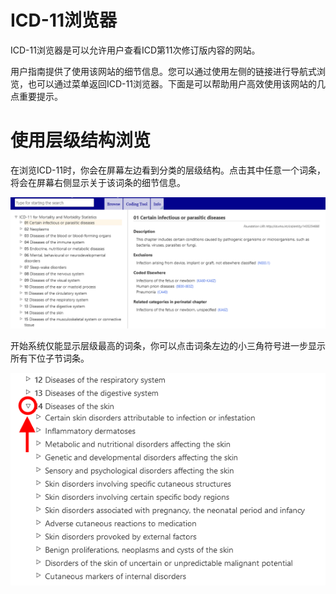 ﻿# ICD-11浏览器

ICD-11浏览器是可以允许用户查看ICD第11次修订版内容的网站。

用户指南提供了使用该网站的细节信息。您可以通过使用左侧的链接进行导航式浏览，也可以通过菜单返回ICD-11浏览器。下面是可以帮助用户高效使用该网站的几点重要提示。


# 使用层级结构浏览

在浏览ICD-11时，你会在屏幕左边看到分类的层级结构。点击其中任意一个词条，将会在屏幕右侧显示关于该词条的细节信息。

![screenshot of the hierarchy and entity displayed](img/hierarchy.png "Hierarchy and entity displayed")

开始系统仅能显示层级最高的词条，你可以点击词条左边的小三角符号进一步显示所有下位子节词条。

![screenshot of the hierarchy expanded](img/hierarchy-expanded.png "Hierarchy expanded")
